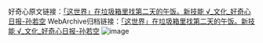 好奇心原文链接：[「这世界」在垃圾箱里找第二天的午饭。新技能 √_文化_好奇心日报-孙若空](https://www.qdaily.com/articles/1429.html)
WebArchive归档链接：[「这世界」在垃圾箱里找第二天的午饭。新技能 √_文化_好奇心日报-孙若空](http://web.archive.org/web/20171019235557/http://www.qdaily.com/articles/1429.html)
![image](http://ww3.sinaimg.cn/large/007d5XDply1g3v4dxzwlmj30u04sae81)